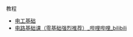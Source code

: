 教程

- [电工基础 ](https://www.bilibili.com/video/BV1b34y1b7e6/?spm_id_from=333.999.0.0&vd_source=522153461914a766fc002cc8619314e4)
- [电路基础课（零基础强烈推荐）_哔哩哔哩_bilibili](https://www.bilibili.com/video/BV1sh411Z7vR/?spm_id_from=333.337.search-card.all.click&vd_source=522153461914a766fc002cc8619314e4)